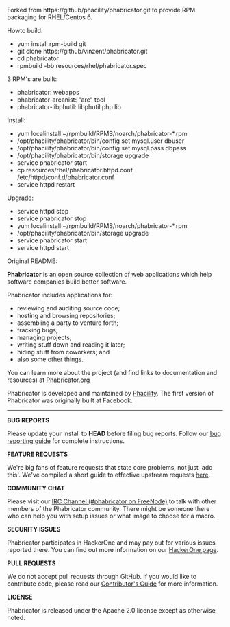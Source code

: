 Forked from https://github/phacility/phabricator.git to provide RPM packaging
for RHEL/Centos 6.

Howto build:
* yum install rpm-build git
* git clone https://github/vinzent/phabricator.git
* cd phabricator
* rpmbuild -bb resources/rhel/phabricator.spec

3 RPM's are built:
* phabricator: webapps
* phabricator-arcanist: "arc" tool
* phabricator-libphutil: libphutil php lib

Install:
* yum localinstall ~/rpmbuild/RPMS/noarch/phabricator-*.rpm
* /opt/phacility/phabricator/bin/config set mysql.user dbuser
* /opt/phacility/phabricator/bin/config set mysql.pass dbpass
* /opt/phacility/phabricator/bin/storage upgrade
* service phabricator start
* cp resources/rhel/phabricator.httpd.conf /etc/httpd/conf.d/phabricator.conf
* service httpd restart

Upgrade:
* service httpd stop
* service phabricator stop
* yum localinstall ~/rpmbuild/RPMS/noarch/phabricator-*.rpm
* /opt/phacility/phabricator/bin/storage upgrade
* service phabricator start
* service httpd start

Original README:

**Phabricator** is an open source collection of web applications which help software companies build better software.

Phabricator includes applications for:

  - reviewing and auditing source code;
  - hosting and browsing repositories;
  - assembling a party to venture forth;
  - tracking bugs;
  - managing projects;
  - writing stuff down and reading it later;
  - hiding stuff from coworkers; and
  - also some other things.

You can learn more about the project (and find links to documentation and resources) at [Phabricator.org](http://phabricator.org)

Phabricator is developed and maintained by [Phacility](http://phacility.com). The first version of Phabricator was originally built at Facebook.

----------

**BUG REPORTS**

Please update your install to **HEAD** before filing bug reports. Follow our [bug reporting guide](https://secure.phabricator.com/book/phabcontrib/article/bug_reports/) for complete instructions.

**FEATURE REQUESTS**

We're big fans of feature requests that state core problems, not just 'add this'. We've compiled a short guide to effective upstream requests [here](https://secure.phabricator.com/book/phabcontrib/article/feature_requests/).

**COMMUNITY CHAT**

Please visit our [IRC Channel (#phabricator on FreeNode)](irc://chat.freenode.net/phabricator) to talk with other members of the Phabricator community. There might be someone there who can help you with setup issues or what image to choose for a macro.

**SECURITY ISSUES**

Phabricator participates in HackerOne and may pay out for various issues reported there. You can find out more information on our [HackerOne page](https://hackerone.com/phabricator).

**PULL REQUESTS**

We do not accept pull requests through GitHub. If you would like to contribute code, please read our [Contributor's Guide](https://secure.phabricator.com/book/phabcontrib/article/contributing_code/) for more information.

**LICENSE**

Phabricator is released under the Apache 2.0 license except as otherwise noted.
